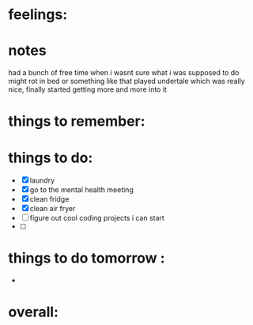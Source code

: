 # feelings:

# notes
 had a bunch of free time when i wasnt sure what i was supposed to do 
 might rot in bed or something like that
played undertale which was really nice, finally started getting more and more into it 

# things to remember:

# things to do:
- [x] laundry 
- [x] go to the mental health meeting
- [x] clean fridge 
- [x] clean air fryer 
- [ ] figure out cool coding projects i can start 
- [ ] 
# things to do tomorrow :
- 
# overall:

